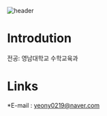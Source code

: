 
![header](https://capsule-render.vercel.app/api?text=JJang's%20github&type=waving&color=auto&height=200&section=header&color=auto&animation=fadeIn)


# Introdution
전공: 영남대학교 수학교육과

# Links
*E-mail : yeony0219@naver.com
